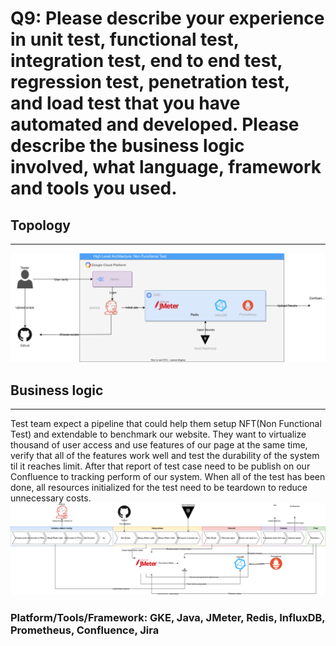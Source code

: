 # Q9: Please describe your experience in unit test, functional test, integration test, end to end test, regression test, penetration test, and load test that you have automated and developed. Please describe the business logic involved, what language, framework and tools you used.

## Topology
---
![High level diagram](img/q9-1.svg)
</br>

## Business logic
---
Test team expect a pipeline that could help them setup NFT(Non Functional Test) and extendable to benchmark our website. They want to virtualize thousand of user access and use features of our page at the same time, verify that all of the features work well and test the durability of the system til it reaches limit. After that report of test case need to be publish on our Confluence to tracking perform of our system. When all of the test has been done, all resources initialized for the test need to be teardown to reduce unnecessary costs.
![Logic flow](img/q9-2.svg)
</br>

### Platform/Tools/Framework: GKE, Java, JMeter, Redis, InfluxDB, Prometheus, Confluence, Jira